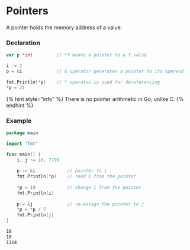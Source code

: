 # Pointers

A pointer holds the memory address of a value.

### Declaration

```go
var p *int         // *T means a pointer to a T value

i := 2
p = &i             // & operator generates a pointer to its operand

fmt.Println(*p)    // * operatos is used for dereferencing
*p = 21
```

{% hint style="info" %}
There is no pointer arithmetic in Go, unlike C.
{% endhint %}

### Example

```go
package main

import "fmt"

func main() {
    i, j := 18, 7799
    
    p := &i            // pointer to i
    fmt.Println(*p)    // read i from the pointer
    
    *p = 19            // change i from the pointer
    fmt.Println(i)
    
    p = &j             // re-assign the pointer to j
    *p = *p / 7
    fmt.Println(j)
}
```

```bash
18
19
1114
```



